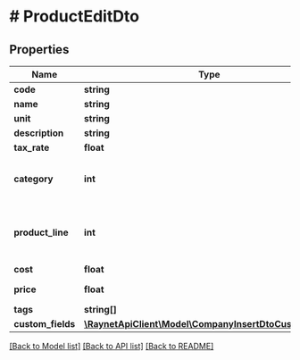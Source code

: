 # # ProductEditDto

## Properties

Name | Type | Description | Notes
------------ | ------------- | ------------- | -------------
**code** | **string** | [Kód] | [optional]
**name** | **string** | [Název] | [optional]
**unit** | **string** | [Jednotka] | [optional]
**description** | **string** | [Popis] | [optional]
**tax_rate** | **float** | [Sazba DPH] | [optional]
**category** | **int** | [Kategorie] ID záznamu z číselníku ProductCategory | [optional]
**product_line** | **int** | [Produktová řada] ID záznamu z číselníku ProductLine | [optional]
**cost** | **float** | [Náklad] | [optional]
**price** | **float** | [Standardní cena] | [optional]
**tags** | **string[]** |  | [optional]
**custom_fields** | [**\RaynetApiClient\Model\CompanyInsertDtoCustomFields**](CompanyInsertDtoCustomFields.md) |  | [optional]

[[Back to Model list]](../../README.md#models) [[Back to API list]](../../README.md#endpoints) [[Back to README]](../../README.md)
